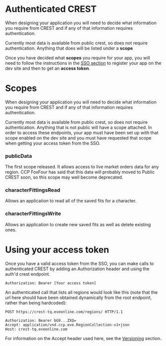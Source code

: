 # Authenticated CREST
When designing your application you will need to decide what information you require from CREST and if any of that information requires authentication.

Currently most data is available from public crest, so does not require authentication. Anything that does will be listed under a **scope**

Once you have decided what **scopes** you require for your app, you will need to follow the instructions in the [SSO section](../sso/intro) to register your app on the dev site and then to get an **access token**.

# Scopes
When designing your application you will need to decide what information you require from CREST and if any of that information requires authentication.

Currently most data is available from public crest, so does not require authentication. Anything that is not public will have a scope attached. In order to access these endpoints, your app must have been set up with that scope enabled on the dev site and you must have requested that scope when getting your access token from the SSO.

### publicData
The first scope released. It allows access to live market orders data for any region. CCP FoxFour has said that this data will probably moved to Public CREST soon, so this scope may well become deprecated.

### characterFittingsRead
Allows an application to read all of the saved fits for a character.

### characterFittingsWrite
Allows an application to create new saved fits as well as delete existing ones.

# Using your access token
Once you have a valid access token from the SSO, you can make calls to authenticated CREST by adding an Authorization header and using the auth'd crest endpoint.

    Authorization: Bearer [Your access token]

An authenticated call that lists all regions would look like this (note that the url here should have been obtained dynamically from the root endpoint, rather than being hardcoded):

    POST https://crest-tq.eveonline.com/regions/ HTTP/1.1
    
    Authorization: Bearer bG9...ZXQ=
    Accept: application/vnd.ccp.eve.RegionCollection-v1+json
    Host: crest-tq.eveonline.com
    
For information on the Accept header used here, see the [Versioning](versioning) section.
